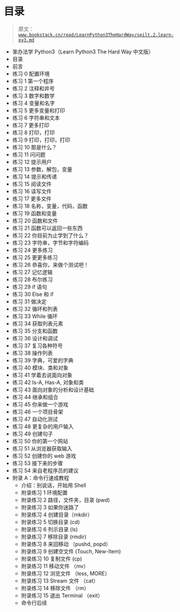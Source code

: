 # 目录

> 原文：[`www.bookstack.cn/read/LearnPython3TheHardWay/spilt.2.learn-py3.md`](https://www.bookstack.cn/read/LearnPython3TheHardWay/spilt.2.learn-py3.md)

*   笨办法学 Python3（Learn Python3 The Hard Way 中文版）
*   目录
*   前言
*   练习 0 配置环境
*   练习 1 第一个程序
*   练习 2 注释和井号
*   练习 3 数字和数学
*   练习 4 变量和名字
*   练习 5 更多变量和打印
*   练习 6 字符串和文本
*   练习 7 更多打印
*   练习 8 打印，打印
*   练习 9 打印，打印，打印
*   练习 10 那是什么？
*   练习 11 问问题
*   练习 12 提示用户
*   练习 13 参数，解包，变量
*   练习 14 提示和传递
*   练习 15 阅读文件
*   练习 16 读写文件
*   练习 17 更多文件
*   练习 18 名称，变量，代码，函数
*   练习 19 函数和变量
*   练习 20 函数和文件
*   练习 21 函数可以返回一些东西
*   练习 22 你目前为止学到了什么？
*   练习 23 字符串，字节和字符编码
*   练习 24 更多练习
*   练习 25 更更多练习
*   练习 26 恭喜你，来做个测试吧！
*   练习 27 记忆逻辑
*   练习 28 布尔练习
*   练习 29 if 语句
*   练习 30 Else 和 if
*   练习 31 做决定
*   练习 32 循环和列表
*   练习 33 While 循环
*   练习 34 获取列表元素
*   练习 35 分支和函数
*   练习 36 设计和调试
*   练习 37 复习各种符号
*   练习 38 操作列表
*   练习 39 字典，可爱的字典
*   练习 40 模块、类和对象
*   练习 41 学着去说面向对象
*   练习 42 Is-A, Has-A, 对象和类
*   练习 43 面向对象的分析和设计基础
*   练习 44 继承和组合
*   练习 45 你来做一个游戏
*   练习 46 一个项目骨架
*   练习 47 自动化测试
*   练习 48 更复杂的用户输入
*   练习 49 创建句子
*   练习 50 你的第一个网站
*   练习 51 从浏览器获取输入
*   练习 52 创建你的 web 游戏
*   练习 53 接下来的步骤
*   练习 54 来自老程序员的建议
*   附录 A：命令行速成教程
    *   介绍：别说话，开始用 Shell
    *   附录练习 1 环境配置
    *   附录练习 2 路径，文件夹，目录 (pwd)
    *   附录练习 3 如果你迷路了
    *   附录练习 4 创建目录（mkdir）
    *   附录练习 5 切换目录 (cd)
    *   附录练习 6 列示目录 (ls)
    *   附录练习 7 移除目录 (rmdir)
    *   附录练习 8 来回移动 （pushd, popd）
    *   附录练习 9 创建空文件 (Touch, New-Item)
    *   附录练习 10 复制文件 (cp)
    *   附录练习 11 移动文件 （mv）
    *   附录练习 12 浏览文件 （less, MORE）
    *   附录练习 13 Stream 文件 （cat）
    *   附录练习 14 移除文件 （rm）
    *   附录练习 15 退出 Terminal （exit）
    *   命令行后续